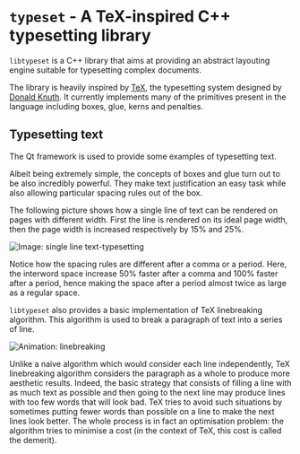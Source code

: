 
# `typeset` - A TeX-inspired C++ typesetting library

`libtypeset` is a C++ library that aims at providing an abstract layouting engine 
suitable for typesetting complex documents.

The library is heavily inspired by [TeX](https://en.wikipedia.org/wiki/TeX), the 
typesetting system designed by [Donald Knuth](https://www-cs-faculty.stanford.edu/~knuth/).
It currently implements many of the primitives present in the language including boxes, 
glue, kerns and penalties.


## Typesetting text

The Qt framework is used to provide some examples of typesetting text.

Albeit being extremely simple, the concepts of boxes and glue turn out to 
be also incredibly powerful.
They make text justification an easy task while also allowing particular 
spacing rules out of the box.

The following picture shows how a single line of text can be rendered on 
pages with different width.
First the line is rendered on its ideal page width, then the page width is 
increased respectively by 15% and 25%.

![Image: single line text-typesetting](https://raw.githubusercontent.com/RugessNome/typeset/master/doc/assets/spacing.png)

Notice how the spacing rules are different after a comma or a period. 
Here, the interword space increase 50% faster after a comma and 100% 
faster after a period, hence making the space after a period almost twice 
as large as a regular space.


`libtypeset` also provides a basic implementation of TeX linebreaking algorithm.
This algorithm is used to break a paragraph of text into a series of line. 

![Animation: linebreaking](https://raw.githubusercontent.com/RugessNome/typeset/master/doc/assets/linebreaking.gif)

Unlike a naive algorithm which would consider each line independently, 
TeX linebreaking algorithm considers the paragraph as a whole to produce 
more aesthetic results. 
Indeed, the basic strategy that consists of filling a line with as much 
text as possible and then going to the next line may produce lines 
with too few words that will look bad.
TeX tries to avoid such situations by sometimes putting fewer words than 
possible on a line to make the next lines look better. 
The whole process is in fact an optimisation problem: the algorithm tries 
to minimise a cost (in the context of TeX, this cost is called the demerit).
